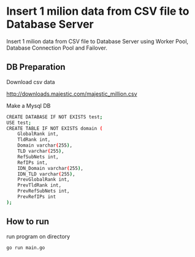 # Insert 1 milion data from CSV file to Database Server

Insert 1 milion data from CSV file to Database Server using Worker Pool, Database Connection Pool and Failover.

## DB Preparation

Download csv data

http://downloads.majestic.com/majestic_million.csv

Make a Mysql DB

```sh
CREATE DATABASE IF NOT EXISTS test;
USE test;
CREATE TABLE IF NOT EXISTS domain (
    GlobalRank int,
    TldRank int,
    Domain varchar(255),
    TLD varchar(255),
    RefSubNets int,
    RefIPs int,
    IDN_Domain varchar(255),
    IDN_TLD varchar(255),
    PrevGlobalRank int,
    PrevTldRank int,
    PrevRefSubNets int,
    PrevRefIPs int
);
```
## How to run

run program on directory
```sh
go run main.go
```
